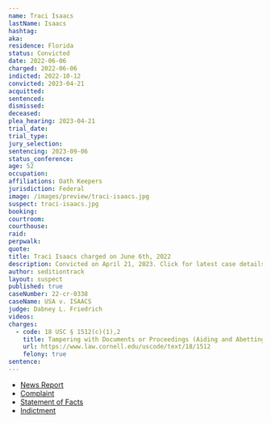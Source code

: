 ```yaml
---
name: Traci Isaacs
lastName: Isaacs
hashtag:
aka:
residence: Florida
status: Convicted
date: 2022-06-06
charged: 2022-06-06
indicted: 2022-10-12
convicted: 2023-04-21
acquitted:
sentenced:
dismissed:
deceased:
plea_hearing: 2023-04-21
trial_date:
trial_type:
jury_selection:
sentencing: 2023-09-06
status_conference:
age: 52
occupation:
affiliations: Oath Keepers
jurisdiction: Federal
image: /images/preview/traci-isaacs.jpg
suspect: traci-isaacs.jpg
booking:
courtroom:
courthouse:
raid:
perpwalk:
quote:
title: Traci Isaacs charged on June 6th, 2022
description: Convicted on April 21, 2023. Click for latest case details.
author: seditiontrack
layout: suspect
published: true
caseNumber: 22-cr-0338
caseName: USA v. ISAACS
judge: Dabney L. Friedrich
videos:
charges:
  - code: 18 USC § 1512(c)(1),2
    title: Tampering with Documents or Proceedings (Aiding and Abetting)
    url: https://www.law.cornell.edu/uscode/text/18/1512
    felony: true
sentence:
---
```


- [News Report](https://www.fox35orlando.com/news/3-more-arrested-in-central-florida-connected-to-capitol-riot-officials-say)
- [Complaint](https://www.justice.gov/usao-dc/case-multi-defendant/file/1513231/download)
- [Statement of Facts](https://www.justice.gov/usao-dc/case-multi-defendant/file/1513236/download)
- [Indictment](https://extremism.gwu.edu/sites/g/files/zaxdzs2191/f/Leslie%20Gray%20and%20Traci%20Isaacs%20Indictment.pdf)
